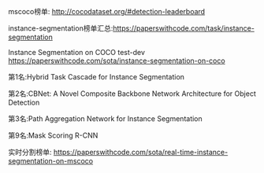



mscoco榜单: http://cocodataset.org/#detection-leaderboard



instance-segmentation榜单汇总:https://paperswithcode.com/task/instance-segmentation



Instance Segmentation on COCO test-dev https://paperswithcode.com/sota/instance-segmentation-on-coco

第1名:Hybrid Task Cascade for Instance Segmentation

第2名:CBNet: A Novel Composite Backbone Network Architecture for Object Detection

第3名:Path Aggregation Network for Instance Segmentation

第9名:Mask Scoring R-CNN

实时分割榜单: https://paperswithcode.com/sota/real-time-instance-segmentation-on-mscoco







